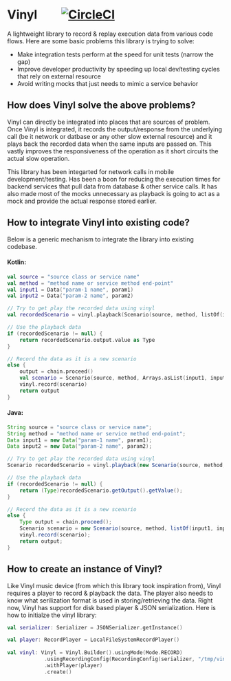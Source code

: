 # Vinyl  [![CircleCI](https://circleci.com/gh/UrbanCompass/vinyl.svg?style=svg&circle-token=a8cb778fca5ae22550cac7d9a394808114a3feed)](https://circleci.com/gh/UrbanCompass/vinyl)
A lightweight library to record &amp; replay execution data from various code flows. Here are some basic problems this library is trying to solve:
  - Make integration tests perform at the speed for unit tests (narrow the gap)
  - Improve developer productivity by speeding up local dev/testing cycles that rely on external resource
  - Avoid writing mocks that just needs to mimic a service behavior
  
## How does Vinyl solve the above problems?
Vinyl can directly be integrated into places that are sources of problem. Once Vinyl is integrated, it records the output/response from the underlying call (be it network or datbase or any other slow external resource) and it plays back the recorded data when the same inputs are passed on. This vastly improves the responsiveness of the operation as it short circuits the actual slow operation.

This library has been integarted for network calls in mobile development/testing. Has been a boon for reducing the execution times for backend services that pull data from database & other service calls. It has also made most of the mocks unnecessary as playback is going to act as a mock and provide the actual response stored earlier.

## How to integrate Vinyl into existing code?
Below is a generic mechanism to integrate the library into existing codebase.

#### Kotlin:
```kotlin
val source = "source class or service name"
val method = "method name or service method end-point"
val input1 = Data("param-1 name", param1)
val input2 = Data("param-2 name", param2)

// Try to get play the recorded data using vinyl
val recordedScenario = vinyl.playback(Scenario(source, method, listOf(input1, input2)))

// Use the playback data
if (recordedScenario != null) {
    return recordedScenario.output.value as Type
} 

// Record the data as it is a new scenario
else {
    output = chain.proceed()
    val scenario = Scenario(source, method, Arrays.asList(input1, input2), output)
    vinyl.record(scenario)
    return output
}
```

#### Java:
```java
String source = "source class or service name";
String method = "method name or service method end-point";
Data input1 = new Data("param-1 name", param1);
Data input2 = new Data("param-2 name", param2);

// Try to get play the recorded data using vinyl
Scenario recordedScenario = vinyl.playback(new Scenario(source, method, Arrays.asList(input1, input2)));

// Use the playback data
if (recordedScenario != null) {
    return (Type)recordedScenario.getOutput().getValue();
} 

// Record the data as it is a new scenario
else {
    Type output = chain.proceed();
    Scenario scenario = new Scenario(source, method, listOf(input1, input2), output);
    vinyl.record(scenario);
    return output;
}
```

## How to create an instance of Vinyl?
Like Vinyl music device (from which this library took inspiration from), Vinyl requires a player to record & playback the data. The player also needs to know what serilization format is used in storing/retrieving the data. Right now, Vinyl has support for disk based player & JSON serialization. Here is how to initialze the vinyl library:
```kotlin
val serializer: Serializer = JSONSerializer.getInstance()

val player: RecordPlayer = LocalFileSystemRecordPlayer()
    
val vinyl: Vinyl = Vinyl.Builder().usingMode(Mode.RECORD)
            .usingRecordingConfig(RecordingConfig(serializer, "/tmp/vinyl"))
            .withPlayer(player)
            .create()
```

